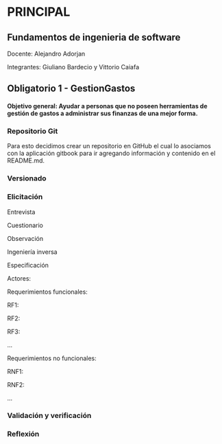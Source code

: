 # PRINCIPAL

## Fundamentos de ingenieria de software

Docente: Alejandro Adorjan

Integrantes: Giuliano Bardecio y Vittorio Caiafa

## Obligatorio 1 - GestionGastos

#### Objetivo general: Ayudar a personas que no poseen herramientas de gestión de gastos a administrar sus finanzas de una mejor forma.



### Repositorio Git

Para esto decidimos crear un repositorio en GitHub el cual lo asociamos con la aplicación gitbook para ir agregando información y contenido en el README.md.



### Versionado





### Elicitación

Entrevista

Cuestionario

Observación

Ingeniería inversa





Especificación

Actores:

Requerimientos funcionales:

RF1:

RF2:

RF3:

...

Requerimientos no funcionales:

RNF1:

RNF2:

...

### Validación y verificación



### Reflexión

